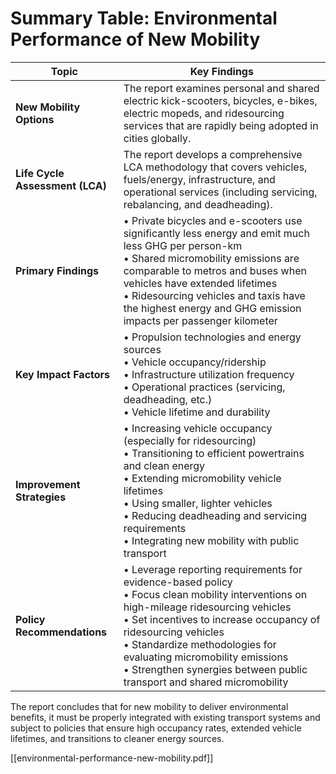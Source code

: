 # Summary Table: Environmental Performance of New Mobility

|Topic|Key Findings|
|---|---|
|**New Mobility Options**|The report examines personal and shared electric kick-scooters, bicycles, e-bikes, electric mopeds, and ridesourcing services that are rapidly being adopted in cities globally.|
|**Life Cycle Assessment (LCA)**|The report develops a comprehensive LCA methodology that covers vehicles, fuels/energy, infrastructure, and operational services (including servicing, rebalancing, and deadheading).|
|**Primary Findings**|• Private bicycles and e-scooters use significantly less energy and emit much less GHG per person-km<br>• Shared micromobility emissions are comparable to metros and buses when vehicles have extended lifetimes<br>• Ridesourcing vehicles and taxis have the highest energy and GHG emission impacts per passenger kilometer|
|**Key Impact Factors**|• Propulsion technologies and energy sources<br>• Vehicle occupancy/ridership<br>• Infrastructure utilization frequency<br>• Operational practices (servicing, deadheading, etc.)<br>• Vehicle lifetime and durability|
|**Improvement Strategies**|• Increasing vehicle occupancy (especially for ridesourcing)<br>• Transitioning to efficient powertrains and clean energy<br>• Extending micromobility vehicle lifetimes<br>• Using smaller, lighter vehicles<br>• Reducing deadheading and servicing requirements<br>• Integrating new mobility with public transport|
|**Policy Recommendations**|• Leverage reporting requirements for evidence-based policy<br>• Focus clean mobility interventions on high-mileage ridesourcing vehicles<br>• Set incentives to increase occupancy of ridesourcing vehicles<br>• Standardize methodologies for evaluating micromobility emissions<br>• Strengthen synergies between public transport and shared micromobility|

The report concludes that for new mobility to deliver environmental benefits, it must be properly integrated with existing transport systems and subject to policies that ensure high occupancy rates, extended vehicle lifetimes, and transitions to cleaner energy sources.

[[environmental-performance-new-mobility.pdf]]
